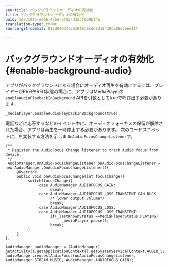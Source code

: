 ```yaml
---
seo-title: バックグラウンドオーディオの有効化
title: バックグラウンドオーディオの有効化
uuid: 1e7319f5-ee16-47bd-bfd5-d3dcfe69bf4b
translation-type: tm+mt
source-git-commit: 812d04037c3b18f8d8cdd0d18430c686c3eee1ff

---
```



# バックグラウンドオーディオの有効化 {#enable-background-audio}

アプリがバックグラウンドにある場合にオーディオ再生を有効にするには、プレイヤーがPREPARED状態の場合に、アプリはMediaPlayerの `enableAudioPlaybackInBackground` APIを引数としてtrueで呼び出す必要があります。

```
_mediaPlayer.enableAudioPlaybackInBackground(true);
```

電話などに応答するなどのイベント中に、オーディオフォーカスの保留が解除された場合、アプリは再生を一時停止する必要があります。 次のコードスニペットに、を実装する方法を示しま `OnAudioFocusChangeListener`す。

```
/** 
 * Register the AudioFocus Change listener to track Audio focus from device. 
 */ 
 AudioManager.OnAudioFocusChangeListener onAudioFocusChangeListener = new AudioManager.OnAudioFocusChangeListener(){ 
     @Override 
     public void onAudioFocusChange(int focusChange){ 
          switch(focusChange){ 
               case AudioManager.AUDIOFOCUS_GAIN: 
                    break; 
               case AudioManager.AUDIOFOCUS_LOSS_TRANSIENT_CAN_DUCK: 
                    /* lower output volume*/ 
                    break; 
               case AudioManager.AUDIOFOCUS_LOSS: 
               case AudioManager.AUDIOFOCUS_LOSS_TRANSIENT: 
                    if(_lastKnownStatus ==MediaPlayerStatus.PLAYING) 
                         _mediaPlayer.pause(); 
                    break; 
          } 
     } 
}; 
 
AudioManager audioManager = (AudioManager) getActivity().getApplicationContext().getSystemService(Context.AUDIO_SERVICE); 
audioManager.requestAudioFocus(onAudioFocusChangeListener, AudioManager.STREAM_MUSIC, AudioManager.AUDIOFOCUS_GAIN);
```

